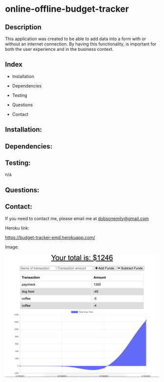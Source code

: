 # online-offline-budget-tracker

## Description
 This application was created to be able to add data into a form with or without an internet connection. By having this functionality, is important for both the user experience and in the business context.

## Index

* Installation

* Dependencies

* Testing

* Questions

* Contact

## Installation:



## Dependencies:



## Testing:
n/a


## Questions:



## Contact:
  If you need to contact me, please email me at dobsonemily@gmail.com 



Heroku link:

https://budget-tracker-emd.herokuapp.com/


Image:

![online offline budget tracker](public/assets/pic.png)


